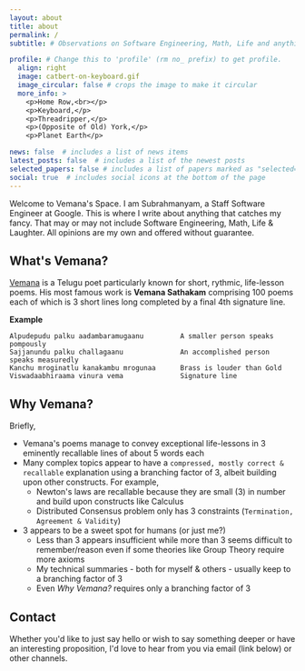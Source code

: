 ```yaml
---
layout: about
title: about
permalink: /
subtitle: # Observations on Software Engineering, Math, Life and anything that catches my fancy.

profile: # Change this to 'profile' (rm no_ prefix) to get profile.
  align: right
  image: catbert-on-keyboard.gif
  image_circular: false # crops the image to make it circular
  more_info: >
    <p>Home Row,<br></p>
    <p>Keyboard,</p>
    <p>Threadripper,</p>
    <p>(Opposite of Old) York,</p>
    <p>Planet Earth</p>

news: false  # includes a list of news items
latest_posts: false  # includes a list of the newest posts
selected_papers: false # includes a list of papers marked as "selected={true}"
social: true  # includes social icons at the bottom of the page
---
```


Welcome to Vemana's Space. I am Subrahmanyam, a Staff Software Engineer at Google. This is where I write about anything that catches my fancy. That may or may not include Software Engineering, Math, Life & Laughter. All opinions are my own and offered without guarantee.

## What's **Vemana**? 
<a href="https://en.wikipedia.org/wiki/Vemana">Vemana</a> is a Telugu poet particularly known for short, rythmic, life-lesson poems. His most famous work is **Vemana Sathakam** comprising 100 poems each of which is 3 short lines long completed by a final 4th signature line.

**Example**
```
Alpudepudu palku aadambaramugaanu         A smaller person speaks pompously
Sajjanundu palku challagaanu              An accomplished person speaks measuredly
Kanchu mroginatlu kanakambu mrogunaa      Brass is louder than Gold
Viswadaabhiraama vinura vema              Signature line
```


## **Why** Vemana?
Briefly,
* Vemana's poems manage to convey exceptional life-lessons in 3 eminently recallable lines of about 5 words each
* Many complex topics appear to have a `compressed, mostly correct & recallable` explanation using a branching factor of 3, albeit building upon other constructs. For example, 
  * Newton's laws are recallable because they are small (3) in number and build upon constructs like Calculus
  * Distributed Consensus problem only has 3 constraints (`Termination, Agreement & Validity`)
* 3 appears to be a sweet spot for humans (or just me?)
  * Less than 3 appears insufficient while more than 3 seems difficult to remember/reason even if some theories like Group Theory require more axioms 
  * My technical summaries - both for myself & others - usually keep to a branching factor of 3
  * Even *Why Vemana?* requires only a branching factor of 3

## Contact
Whether you'd like to just say hello or wish to say something deeper or have an interesting proposition, I'd love to hear from you via email (link below) or other channels.
